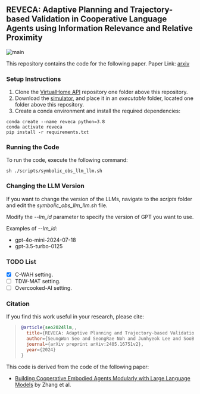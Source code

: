 ## **REVECA**: Adaptive Planning and Trajectory-based Validation in Cooperative Language Agents using Information Relevance and Relative Proximity

![main](https://github.com/user-attachments/assets/bbfd0d91-c3bf-49f6-8541-71921151314e)

This repository contains the code for the following paper.
Paper Link: [arxiv](https://arxiv.org/abs/2405.16751)

### Setup Instructions
1. Clone the [VirtualHome API](https://github.com/xavierpuigf/virtualhome) repository one folder above this repository.
2. Download the [simulator](https://drive.google.com/file/d/1JTrV5jdF-LQVwY3OsV3Jd3r6PRghyHBp/view), and place it in an *executable* folder, located one folder above this repository.
3. Create a conda environment and install the required dependencies:

```
conda create --name reveca python=3.8
conda activate reveca 
pip install -r requirements.txt 
```

### Running the Code
To run the code, execute the following command:
```
sh ./scripts/symbolic_obs_llm_llm.sh
```

### Changing the LLM Version
If you want to change the version of the LLMs, navigate to the *scripts* folder and edit the *symbolic_obs_llm_llm.sh* file. 

Modify the *--lm_id* parameter to specify the version of GPT you want to use.

Examples of *--lm_id*:
- gpt-4o-mini-2024-07-18
- gpt-3.5-turbo-0125

### TODO List
- [x] C-WAH setting.
- [ ] TDW-MAT setting.
- [ ] Overcooked-AI setting.

### Citation
If you find this work useful in your research, please cite:
> ```bibtex
> @article{seo2024llm,,
>   title={REVECA: Adaptive Planning and Trajectory-based Validation in Cooperative Language Agents using Information Relevance and Relative Proximity},
>   author={SeungWon Seo and SeongRae Noh and Junhyeok Lee and SooBin Lim and Won Hee Lee and HyeongYeop Kang},
>   journal={arXiv preprint arXiv:2405.16751v2},
>   year={2024}
> }
> ```

This code is derived from the code of the following paper:
- [Building Cooperative Embodied Agents Modularly with Large Language Models](https://arxiv.org/abs/2307.02485) by Zhang et al.
